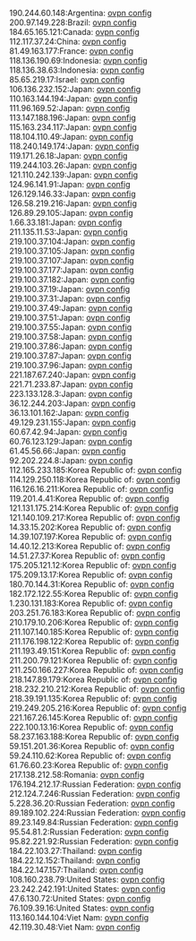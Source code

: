 190.244.60.148:Argentina: [ovpn config](vpn/190_244_60_148.ovpn)  
200.97.149.228:Brazil: [ovpn config](vpn/200_97_149_228.ovpn)  
184.65.165.121:Canada: [ovpn config](vpn/184_65_165_121.ovpn)  
112.117.37.24:China: [ovpn config](vpn/112_117_37_24.ovpn)  
81.49.163.177:France: [ovpn config](vpn/81_49_163_177.ovpn)  
118.136.190.69:Indonesia: [ovpn config](vpn/118_136_190_69.ovpn)  
118.136.38.63:Indonesia: [ovpn config](vpn/118_136_38_63.ovpn)  
85.65.219.17:Israel: [ovpn config](vpn/85_65_219_17.ovpn)  
106.136.232.152:Japan: [ovpn config](vpn/106_136_232_152.ovpn)  
110.163.144.194:Japan: [ovpn config](vpn/110_163_144_194.ovpn)  
111.96.169.52:Japan: [ovpn config](vpn/111_96_169_52.ovpn)  
113.147.188.196:Japan: [ovpn config](vpn/113_147_188_196.ovpn)  
115.163.234.117:Japan: [ovpn config](vpn/115_163_234_117.ovpn)  
118.104.110.49:Japan: [ovpn config](vpn/118_104_110_49.ovpn)  
118.240.149.174:Japan: [ovpn config](vpn/118_240_149_174.ovpn)  
119.171.26.18:Japan: [ovpn config](vpn/119_171_26_18.ovpn)  
119.244.103.26:Japan: [ovpn config](vpn/119_244_103_26.ovpn)  
121.110.242.139:Japan: [ovpn config](vpn/121_110_242_139.ovpn)  
124.96.141.91:Japan: [ovpn config](vpn/124_96_141_91.ovpn)  
126.129.146.33:Japan: [ovpn config](vpn/126_129_146_33.ovpn)  
126.58.219.216:Japan: [ovpn config](vpn/126_58_219_216.ovpn)  
126.89.29.105:Japan: [ovpn config](vpn/126_89_29_105.ovpn)  
1.66.33.181:Japan: [ovpn config](vpn/1_66_33_181.ovpn)  
211.135.11.53:Japan: [ovpn config](vpn/211_135_11_53.ovpn)  
219.100.37.104:Japan: [ovpn config](vpn/219_100_37_104.ovpn)  
219.100.37.105:Japan: [ovpn config](vpn/219_100_37_105.ovpn)  
219.100.37.107:Japan: [ovpn config](vpn/219_100_37_107.ovpn)  
219.100.37.177:Japan: [ovpn config](vpn/219_100_37_177.ovpn)  
219.100.37.182:Japan: [ovpn config](vpn/219_100_37_182.ovpn)  
219.100.37.19:Japan: [ovpn config](vpn/219_100_37_19.ovpn)  
219.100.37.31:Japan: [ovpn config](vpn/219_100_37_31.ovpn)  
219.100.37.49:Japan: [ovpn config](vpn/219_100_37_49.ovpn)  
219.100.37.51:Japan: [ovpn config](vpn/219_100_37_51.ovpn)  
219.100.37.55:Japan: [ovpn config](vpn/219_100_37_55.ovpn)  
219.100.37.58:Japan: [ovpn config](vpn/219_100_37_58.ovpn)  
219.100.37.86:Japan: [ovpn config](vpn/219_100_37_86.ovpn)  
219.100.37.87:Japan: [ovpn config](vpn/219_100_37_87.ovpn)  
219.100.37.96:Japan: [ovpn config](vpn/219_100_37_96.ovpn)  
221.187.67.240:Japan: [ovpn config](vpn/221_187_67_240.ovpn)  
221.71.233.87:Japan: [ovpn config](vpn/221_71_233_87.ovpn)  
223.133.128.3:Japan: [ovpn config](vpn/223_133_128_3.ovpn)  
36.12.244.203:Japan: [ovpn config](vpn/36_12_244_203.ovpn)  
36.13.101.162:Japan: [ovpn config](vpn/36_13_101_162.ovpn)  
49.129.231.155:Japan: [ovpn config](vpn/49_129_231_155.ovpn)  
60.67.42.94:Japan: [ovpn config](vpn/60_67_42_94.ovpn)  
60.76.123.129:Japan: [ovpn config](vpn/60_76_123_129.ovpn)  
61.45.56.66:Japan: [ovpn config](vpn/61_45_56_66.ovpn)  
92.202.224.8:Japan: [ovpn config](vpn/92_202_224_8.ovpn)  
112.165.233.185:Korea Republic of: [ovpn config](vpn/112_165_233_185.ovpn)  
114.129.250.118:Korea Republic of: [ovpn config](vpn/114_129_250_118.ovpn)  
116.126.16.211:Korea Republic of: [ovpn config](vpn/116_126_16_211.ovpn)  
119.201.4.41:Korea Republic of: [ovpn config](vpn/119_201_4_41.ovpn)  
121.131.175.214:Korea Republic of: [ovpn config](vpn/121_131_175_214.ovpn)  
121.140.109.217:Korea Republic of: [ovpn config](vpn/121_140_109_217.ovpn)  
14.33.15.202:Korea Republic of: [ovpn config](vpn/14_33_15_202.ovpn)  
14.39.107.197:Korea Republic of: [ovpn config](vpn/14_39_107_197.ovpn)  
14.40.12.213:Korea Republic of: [ovpn config](vpn/14_40_12_213.ovpn)  
14.51.27.37:Korea Republic of: [ovpn config](vpn/14_51_27_37.ovpn)  
175.205.121.12:Korea Republic of: [ovpn config](vpn/175_205_121_12.ovpn)  
175.209.13.17:Korea Republic of: [ovpn config](vpn/175_209_13_17.ovpn)  
180.70.144.31:Korea Republic of: [ovpn config](vpn/180_70_144_31.ovpn)  
182.172.122.55:Korea Republic of: [ovpn config](vpn/182_172_122_55.ovpn)  
1.230.131.183:Korea Republic of: [ovpn config](vpn/1_230_131_183.ovpn)  
203.251.76.183:Korea Republic of: [ovpn config](vpn/203_251_76_183.ovpn)  
210.179.10.206:Korea Republic of: [ovpn config](vpn/210_179_10_206.ovpn)  
211.107.140.185:Korea Republic of: [ovpn config](vpn/211_107_140_185.ovpn)  
211.176.198.122:Korea Republic of: [ovpn config](vpn/211_176_198_122.ovpn)  
211.193.49.151:Korea Republic of: [ovpn config](vpn/211_193_49_151.ovpn)  
211.200.79.121:Korea Republic of: [ovpn config](vpn/211_200_79_121.ovpn)  
211.250.166.227:Korea Republic of: [ovpn config](vpn/211_250_166_227.ovpn)  
218.147.89.179:Korea Republic of: [ovpn config](vpn/218_147_89_179.ovpn)  
218.232.210.212:Korea Republic of: [ovpn config](vpn/218_232_210_212.ovpn)  
218.39.191.135:Korea Republic of: [ovpn config](vpn/218_39_191_135.ovpn)  
219.249.205.216:Korea Republic of: [ovpn config](vpn/219_249_205_216.ovpn)  
221.167.26.145:Korea Republic of: [ovpn config](vpn/221_167_26_145.ovpn)  
222.100.13.16:Korea Republic of: [ovpn config](vpn/222_100_13_16.ovpn)  
58.237.163.188:Korea Republic of: [ovpn config](vpn/58_237_163_188.ovpn)  
59.151.201.36:Korea Republic of: [ovpn config](vpn/59_151_201_36.ovpn)  
59.24.110.62:Korea Republic of: [ovpn config](vpn/59_24_110_62.ovpn)  
61.76.60.23:Korea Republic of: [ovpn config](vpn/61_76_60_23.ovpn)  
217.138.212.58:Romania: [ovpn config](vpn/217_138_212_58.ovpn)  
176.194.212.17:Russian Federation: [ovpn config](vpn/176_194_212_17.ovpn)  
212.124.7.246:Russian Federation: [ovpn config](vpn/212_124_7_246.ovpn)  
5.228.36.20:Russian Federation: [ovpn config](vpn/5_228_36_20.ovpn)  
89.189.102.224:Russian Federation: [ovpn config](vpn/89_189_102_224.ovpn)  
89.23.149.84:Russian Federation: [ovpn config](vpn/89_23_149_84.ovpn)  
95.54.81.2:Russian Federation: [ovpn config](vpn/95_54_81_2.ovpn)  
95.82.221.92:Russian Federation: [ovpn config](vpn/95_82_221_92.ovpn)  
184.22.103.27:Thailand: [ovpn config](vpn/184_22_103_27.ovpn)  
184.22.12.152:Thailand: [ovpn config](vpn/184_22_12_152.ovpn)  
184.22.147.157:Thailand: [ovpn config](vpn/184_22_147_157.ovpn)  
108.160.238.79:United States: [ovpn config](vpn/108_160_238_79.ovpn)  
23.242.242.191:United States: [ovpn config](vpn/23_242_242_191.ovpn)  
47.6.130.72:United States: [ovpn config](vpn/47_6_130_72.ovpn)  
76.109.39.16:United States: [ovpn config](vpn/76_109_39_16.ovpn)  
113.160.144.104:Viet Nam: [ovpn config](vpn/113_160_144_104.ovpn)  
42.119.30.48:Viet Nam: [ovpn config](vpn/42_119_30_48.ovpn)  

